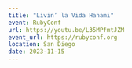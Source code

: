 ```yaml
---
title: "Livin’ la Vida Hanami"
event: RubyConf
url: https://youtu.be/L35MPfmtJZM
event_url: https://rubyconf.org
location: San Diego
date: 2023-11-15
---
```


